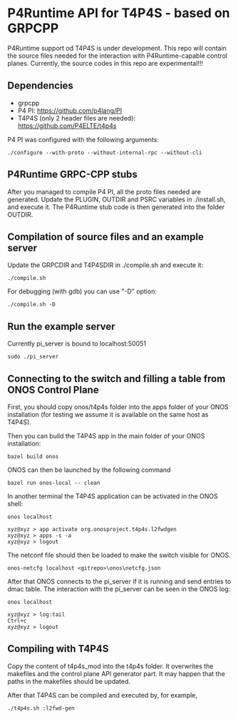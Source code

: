# P4Runtime API for T4P4S - based on GRPCPP

P4Runtime support od T4P4S is under development. This repo will contain the source files needed for the interaction with P4Runtime-capable control planes. Currently, the source codes in this repo are experimental!!!

## Dependencies

* grpcpp
* P4 PI: https://github.com/p4lang/PI
* T4P4S (only 2 header files are needed): https://github.com/P4ELTE/t4p4s

P4 PI was configured with the following arguments:
```
./configure --with-proto --without-internal-rpc --without-cli
```

## P4Runtime GRPC-CPP stubs
After you managed to compile P4 PI, all the proto files needed are generated.
Update the PLUGIN, OUTDIR and PSRC variables in  ./install.sh, and execute it. The P4Runtime stub code is then generated into the folder OUTDIR.

## Compilation of source files and an example server
Update the GRPCDIR and T4P4SDIR in ./compile.sh and execute it:
```
./compile.sh
```

For debugging (with gdb) you can use "-D" option:
```
./compile.sh -D
```
## Run the example server
Currently pi_server is bound to localhost:50051
```
sudo ./pi_server
```

## Connecting to the switch and filling a table from ONOS Control Plane
First, you should copy onos/t4p4s folder into the apps folder of your ONOS installation (for testing we assume it is available on the same host as T4P4S).

Then you can build the T4P4S app in the main folder of your ONOS installation:
```
bazel build onos
```

ONOS can then be launched by the following command
```
bazel run onos-local -- clean
```

In another terminal the T4P4S application can be activated in the ONOS shell:
```
onos localhost

xyz@xyz > app activate org.onosproject.t4p4s.l2fwdgen
xyz@xyz > apps -s -a
xyz@xyz > logout
```

The netconf file should then be loaded to make the switch visible for ONOS.
```
onos-netcfg localhost <gitrepo>\onos\netcfg.json
```

After that ONOS connects to the pi_server if it is running and send entries to dmac table.
The interaction with the pi_server can be seen in the ONOS log:
```
onos localhost

xyz@xyz > log:tail
Ctrl+c
xyz@xyz > logout
```

## Compiling with T4P4S
Copy the content of t4p4s_mod into the t4p4s folder. It overwrites the makefiles and the control plane API generator part.
It may happen that the paths in the makefiles should be updated.

After that T4P4S can be compiled and executed by, for example, 
```
./t4p4s.sh :l2fwd-gen
```



